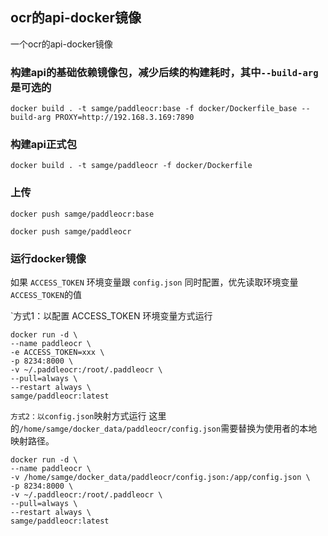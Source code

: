 ## ocr的api-docker镜像
一个ocr的api-docker镜像

### 构建api的基础依赖镜像包，减少后续的构建耗时，其中`--build-arg`是可选的
```shell
docker build . -t samge/paddleocr:base -f docker/Dockerfile_base --build-arg PROXY=http://192.168.3.169:7890
```

### 构建api正式包
```shell
docker build . -t samge/paddleocr -f docker/Dockerfile
```

### 上传
```shell
docker push samge/paddleocr:base

docker push samge/paddleocr
```

### 运行docker镜像
如果 `ACCESS_TOKEN` 环境变量跟 `config.json` 同时配置，优先读取环境变量`ACCESS_TOKEN`的值

`方式1：以配置 ACCESS_TOKEN 环境变量方式运行
```shell
docker run -d \
--name paddleocr \
-e ACCESS_TOKEN=xxx \
-p 8234:8000 \
-v ~/.paddleocr:/root/.paddleocr \
--pull=always \
--restart always \
samge/paddleocr:latest
```

`方式2：以config.json`映射方式运行
这里的`/home/samge/docker_data/paddleocr/config.json`需要替换为使用者的本地映射路径。
```shell
docker run -d \
--name paddleocr \
-v /home/samge/docker_data/paddleocr/config.json:/app/config.json \
-p 8234:8000 \
-v ~/.paddleocr:/root/.paddleocr \
--pull=always \
--restart always \
samge/paddleocr:latest
```